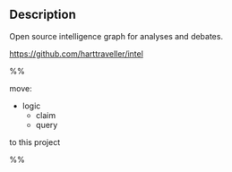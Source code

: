 ## Description

Open source intelligence graph for analyses and debates.

https://github.com/harttraveller/intel

%% 

move:
- logic
	- claim
	- query

to this project

%%
